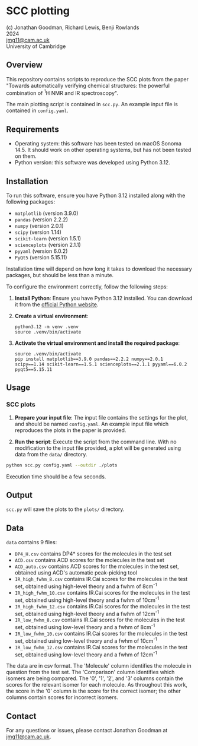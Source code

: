 # SCC plotting

(c) Jonathan Goodman, Richard Lewis, Benji Rowlands  
2024  
jmg11@cam.ac.uk  
University of Cambridge  

## Overview

This repository contains scripts to reproduce the SCC plots from the paper
"Towards automatically verifying chemical structures: the powerful combination
of <sup>1</sup>H NMR and IR spectroscopy". 

The main plotting script is contained in `scc.py`. An example input file is
contained in `config.yaml`.

## Requirements
- Operating system: this software has been tested on macOS Sonoma 14.5. It
  should work on other operating systems, but has not been tested on them.
- Python version: this software was developed using Python 3.12.

## Installation

To run this software, ensure you have Python 3.12 installed along with the
following packages:
- `matplotlib` (version 3.9.0)
- `pandas` (version 2.2.2)
- `numpy` (version 2.0.1)
- `scipy` (version 1.14)
- `scikit-learn` (version 1.5.1)
- `scienceplots` (version 2.1.1)
- `pyyaml` (version 6.0.2)
- `PyQt5` (version 5.15.11)

Installation time will depend on how long it takes to download the necessary
packages, but should be less than a minute.

To configure the environment correctly, follow the following steps:
1. **Install Python**: Ensure you have Python 3.12 installed. You can
   download it from the [official Python
   website](https://www.python.org/downloads/release/python-3124/).

2. **Create a virtual environment**:
    ```
    python3.12 -m venv .venv
    source .venv/bin/activate 
    ```

3. **Activate the virtual environment and install the required package**:
    ```
    source .venv/bin/activate
    pip install matplotlib==3.9.0 pandas==2.2.2 numpy==2.0.1 scipy==1.14 scikit-learn==1.5.1 scienceplots==2.1.1 pyyaml==6.0.2 pyqt5==5.15.11
    ```

## Usage

### SCC plots

1. **Prepare your input file**: The input file contains the settings for the
   plot, and should be named `config.yaml`. An example input file which
   reproduces the plots in the paper is provided.

2. **Run the script**: Execute the script from the command line. With no
   modification to the input file provided, a plot will be generated using data
   from the `data/` directory.
```bash
python scc.py config.yaml --outdir ./plots
```

Execution time should be a few seconds.

## Output

`scc.py` will save the plots to the `plots/` directory.

## Data
`data` contains 9 files:
- `DP4_H.csv` contains DP4* scores for the molecules in the test set
- `ACD.csv` contains ACD scores for the molecules in the test set
- `ACD_auto.csv` contains ACD scores for the molecules in the test set, obtained
  using ACD's automatic peak-picking tool
- `IR_high_fwhm_8.csv` contains IR.Cai scores for the molecules in the test set,
  obtained using high-level theory and a fwhm of 8cm<sup>-1</sup>
- `IR_high_fwhm_10.csv` contains IR.Cai scores for the molecules in the test
  set, obtained using high-level theory and a fwhm of 10cm<sup>-1</sup>
- `IR_high_fwhm_12.csv` contains IR.Cai scores for the molecules in the test
  set, obtained using high-level theory and a fwhm of 12cm<sup>-1</sup>
- `IR_low_fwhm_8.csv` contains IR.Cai scores for the molecules in the test set,
  obtained using low-level theory and a fwhm of 8cm<sup>-1</sup>
- `IR_low_fwhm_10.csv` contains IR.Cai scores for the molecules in the test set,
  obtained using low-level theory and a fwhm of 10cm<sup>-1</sup>
- `IR_low_fwhm_12.csv` contains IR.Cai scores for the molecules in the test set,
  obtained using low-level theory and a fwhm of 12cm<sup>-1</sup>

The data are in csv format. The 'Molecule' column identifies the molecule in
question from the test set. The 'Comparison' column identifies which isomers are
being compared. The '0', '1', '2', and '3' columns contain the scores for the
relevant isomer for each molecule. As throughout this work, the score in the '0'
column is the score for the correct isomer; the other columns contain scores for
incorrect isomers.

## Contact

For any questions or issues, please contact Jonathan Goodman at jmg11@cam.ac.uk.